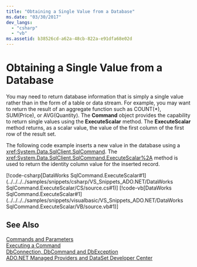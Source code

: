 ```yaml
---
title: "Obtaining a Single Value from a Database"
ms.date: "03/30/2017"
dev_langs: 
  - "csharp"
  - "vb"
ms.assetid: b38526cd-a62a-48cb-822a-e91dfa68e02d
---
```

# Obtaining a Single Value from a Database
You may need to return database information that is simply a single value rather than in the form of a table or data stream. For example, you may want to return the result of an aggregate function such as COUNT(\*), SUM(Price), or AVG(Quantity). The **Command** object provides the capability to return single values using the **ExecuteScalar** method. The **ExecuteScalar** method returns, as a scalar value, the value of the first column of the first row of the result set.  
  
 The following code example inserts a new value in the database using a <xref:System.Data.SqlClient.SqlCommand>. The <xref:System.Data.SqlClient.SqlCommand.ExecuteScalar%2A> method is used to return the identity column value for the inserted record.  
  
 [!code-csharp[DataWorks SqlCommand.ExecuteScalar#1](../../../../samples/snippets/csharp/VS_Snippets_ADO.NET/DataWorks SqlCommand.ExecuteScalar/CS/source.cs#1)]
 [!code-vb[DataWorks SqlCommand.ExecuteScalar#1](../../../../samples/snippets/visualbasic/VS_Snippets_ADO.NET/DataWorks SqlCommand.ExecuteScalar/VB/source.vb#1)]  
  
## See Also  
 [Commands and Parameters](../../../../docs/framework/data/adonet/commands-and-parameters.md)  
 [Executing a Command](../../../../docs/framework/data/adonet/executing-a-command.md)  
 [DbConnection, DbCommand and DbException](../../../../docs/framework/data/adonet/dbconnection-dbcommand-and-dbexception.md)  
 [ADO.NET Managed Providers and DataSet Developer Center](https://go.microsoft.com/fwlink/?LinkId=217917)
